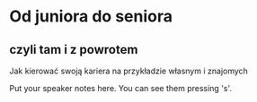 
# Od juniora do seniora
## czyli tam i z powrotem

 Jak kierować swoją kariera na przykładzie własnym i znajomych


<aside class="notes">
    Put your speaker notes here.
    You can see them pressing 's'.
</aside>
